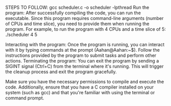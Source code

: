 
STEPS TO FOLLOW: 
gcc scheduler.c -o scheduler -lpthread
Run the program: After successfully compiling the code, you can run the executable. 
Since this program requires command-line arguments (number of CPUs and time slice), 
you need to provide them when running the program. For example, to run the program 
with 4 CPUs and a time slice of 5:
./scheduler 4 5

Interacting with the program: Once the program is running, 
you can interact with it by typing commands at the prompt (Aahan@Aahan:~$). 
Follow the instructions provided by the program to submit tasks and perform other actions.
Terminating the program: You can exit the program by sending a SIGINT signal (Ctrl+C) from the terminal where it's running. 
This will trigger the cleanup process and exit the program gracefully.

Make sure you have the necessary permissions to compile and execute the code. 
Additionally, ensure that you have a C compiler installed on your system (such as gcc) and that 
you're familiar with using the terminal or command prompt.
